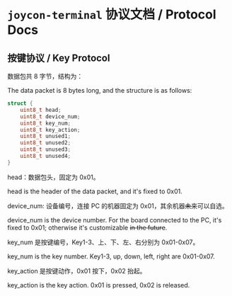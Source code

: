 # `joycon-terminal` 协议文档 / Protocol Docs

## 按键协议 / Key Protocol

数据包共 8 字节，结构为：

The data packet is 8 bytes long, and the structure is as follows:

```c
struct {
    uint8_t head;
    uint8_t device_num;
    uint8_t key_num;
    uint8_t key_action;
    uint8_t unused1;
    uint8_t unused2;
    uint8_t unused3;
    uint8_t unused4;
}
```

head：数据包头，固定为 0x01。

head is the header of the data packet, and it's fixed to 0x01.

device_num: 设备编号，连接 PC 的机器固定为 0x01，其余机器<del>未来</del>可以自选。

device_num is the device number. For the board connected to the PC, it's fixed to 0x01; otherwise it's customizable <del>in the future</del>.

key_num 是按键编号，Key1-3、上、下、左、右分别为 0x01-0x07。

key_num is the key number. Key1-3, up, down, left, right are 0x01-0x07.

key_action 是按键动作，0x01 按下，0x02 抬起。

key_action is the key action. 0x01 is pressed, 0x02 is released.

